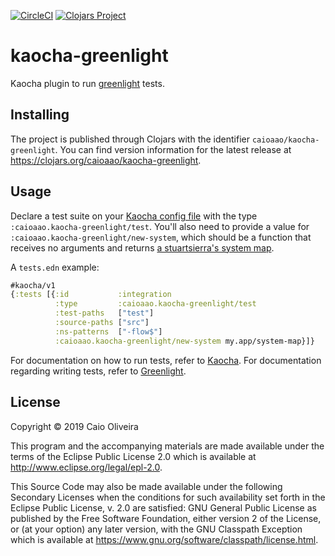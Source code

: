 [![CircleCI](https://circleci.com/gh/caioaao/kaocha-greenlight/tree/master.svg?style=svg)](https://circleci.com/gh/caioaao/kaocha-greenlight/tree/master) [![Clojars Project](https://img.shields.io/clojars/v/caioaao/kaocha-greenlight.svg)](https://clojars.org/caioaao/kaocha-greenlight)

# kaocha-greenlight

Kaocha plugin to run [greenlight](/amperity/greenlight) tests.

## Installing

The project is published through Clojars with the identifier `caioaao/kaocha-greenlight`. You can find version information for the latest release at https://clojars.org/caioaao/kaocha-greenlight.

## Usage

Declare a test suite on your [Kaocha config file](https://cljdoc.org/d/lambdaisland/kaocha/0.0-413/doc/3-configuration) with the type `:caioaao.kaocha-greenlight/test`. You'll also need to provide a value for `:caioaao.kaocha-greenlight/new-system`, which should be a function that receives no arguments and returns [a stuartsierra's system map](https://github.com/stuartsierra/component).

A `tests.edn` example:

```clojure
#kaocha/v1
{:tests [{:id           :integration
          :type         :caioaao.kaocha-greenlight/test
          :test-paths   ["test"]
          :source-paths ["src"]
          :ns-patterns  ["-flow$"]
          :caioaao.kaocha-greenlight/new-system my.app/system-map}]}
```

For documentation on how to run tests, refer to [Kaocha](/lambdaisland/kaocha). For documentation regarding writing tests, refer to [Greenlight](/amperity/greenlight).

## License

Copyright © 2019 Caio Oliveira

This program and the accompanying materials are made available under the
terms of the Eclipse Public License 2.0 which is available at
http://www.eclipse.org/legal/epl-2.0.

This Source Code may also be made available under the following Secondary
Licenses when the conditions for such availability set forth in the Eclipse
Public License, v. 2.0 are satisfied: GNU General Public License as published by
the Free Software Foundation, either version 2 of the License, or (at your
option) any later version, with the GNU Classpath Exception which is available
at https://www.gnu.org/software/classpath/license.html.
